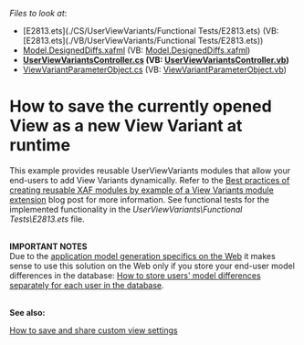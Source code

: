 <!-- default file list -->
*Files to look at*:

* [E2813.ets](./CS/UserViewVariants/Functional Tests/E2813.ets) (VB: [E2813.ets](./VB/UserViewVariants/Functional Tests/E2813.ets))
* [Model.DesignedDiffs.xafml](./CS/UserViewVariants/Model.DesignedDiffs.xafml) (VB: [Model.DesignedDiffs.xafml](./VB/UserViewVariants/Model.DesignedDiffs.xafml))
* **[UserViewVariantsController.cs](./CS/UserViewVariants/UserViewVariantsController.cs) (VB: [UserViewVariantsController.vb](./VB/UserViewVariants/UserViewVariantsController.vb))**
* [ViewVariantParameterObject.cs](./CS/UserViewVariants/ViewVariantParameterObject.cs) (VB: [ViewVariantParameterObject.vb](./VB/UserViewVariants/ViewVariantParameterObject.vb))
<!-- default file list end -->
# How to save the currently opened View as a new View Variant at runtime


<p>This example provides reusable UserViewVariants modules that allow your end-users to add View Variants dynamically. Refer to the <a href="http://community.devexpress.com/blogs/eaf/archive/2011/07/04/best-practices-of-creating-reusable-xaf-modules-by-example-of-a-view-variants-module-extension.aspx"><u>Best practices of creating reusable XAF modules by example of a View Variants module extension</u></a> blog post for more information. See functional tests for the implemented functionality in the <em>UserViewVariants\Functional Tests\E2813.ets</em> file.</p>
<p><strong><br>IMPORTANT NOTES<br></strong>Due to the <u><a href="http://documentation.devexpress.com/#Xaf/CustomDocument2580">application model generation specifics on the Web</a></u> it makes sense to use this solution on the Web only if you store your end-user model differences in the database: <a href="https://www.devexpress.com/Support/Center/p/K18137">How to store users' model differences separately for each user in the database</a>.<strong><br></strong></p>
<p><strong><br>See also:</strong></p>
<p><a href="https://www.devexpress.com/Support/Center/p/T537863">How to save and share custom view settings</a></p>

<br/>


